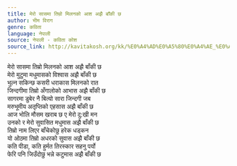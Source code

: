 ```yaml
---
title: मेरो सासमा तिम्रो मिलनको आश अझै बाँकी छ
author: भीम विराग
genre: कविता
language: नेपाली
source: नेपाली - कविता कोश
source_link: http://kavitakosh.org/kk/%E0%A4%AD%E0%A5%80%E0%A4%AE_%E0%A4%B5%E0%A4%BF%E0%A4%B0%E0%A4%BE%E0%A4%97
---
```


मेरो सासमा तिम्रो मिलनको आश अझै बाँकी छ  
मेरो मुटुमा मधुमासको विश्वास अझै बाँकी छ  
भुल्न सकिन्छ कसरी धराकास मिलनको रात  
जिन्दगीमा तिम्रो अँगालोको आभास अझै बाँकी छ  
सागरमा डुबेर नै बित्यो सारा जिन्दगी जब  
मरुभूमीय अतृप्तिको एहसास अझै बाँकी छ  
आज भोलि मौसम खराब छ ए मेरो दु:खी मन  
उनको र मेरो सुवासित मधुमास अझै बाँकी छ  
तिम्रो नाम लिएर बाँचेकोछु हरेक धड्कन  
यो ओठमा तिम्रो अधरको सुवास अझै बाँकी छ  
कति पीडा, कति हुर्मत तिरस्कार सहनु पर्यो  
फेरि पनि जिउँदोछु भन्ने कटुमास अझै बाँकी छ
